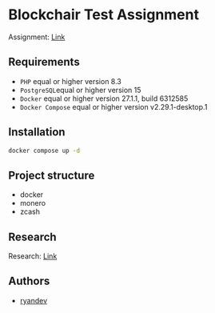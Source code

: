 # Blockchair Test Assignment

Assignment: [Link](assignment.md)

## Requirements
- `PHP` equal or higher version 8.3
- `PostgreSQL`equal or higher version 15
- `Docker` equal or higher version 27.1.1, build 6312585
- `Docker Compose` equal or higher version v2.29.1-desktop.1

## Installation
```bash
docker compose up -d
```

## Project structure
- docker
- monero
- zcash

## Research
Research: [Link](research.md)

## Authors
- [ryandev](https://github.com/ryandevz)